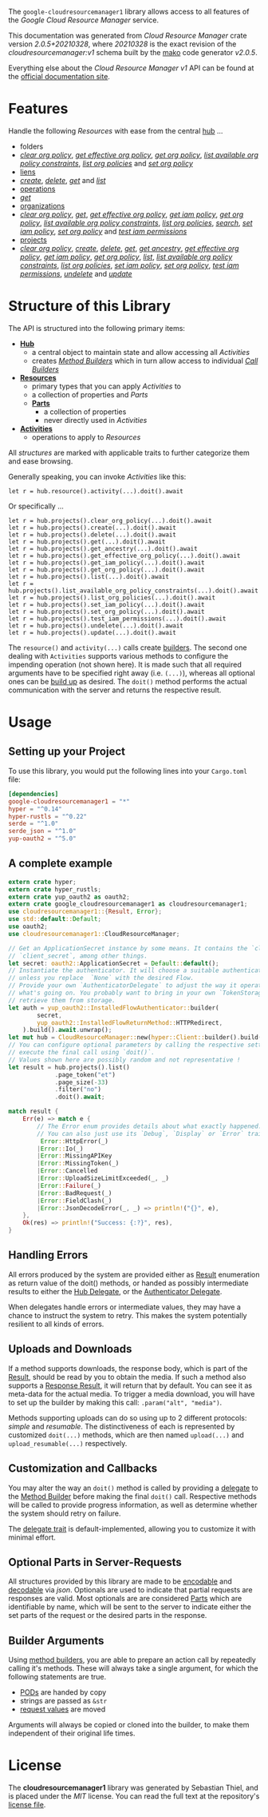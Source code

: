 <!---
DO NOT EDIT !
This file was generated automatically from 'src/mako/api/README.md.mako'
DO NOT EDIT !
-->
The `google-cloudresourcemanager1` library allows access to all features of the *Google Cloud Resource Manager* service.

This documentation was generated from *Cloud Resource Manager* crate version *2.0.5+20210328*, where *20210328* is the exact revision of the *cloudresourcemanager:v1* schema built by the [mako](http://www.makotemplates.org/) code generator *v2.0.5*.

Everything else about the *Cloud Resource Manager* *v1* API can be found at the
[official documentation site](https://cloud.google.com/resource-manager).
# Features

Handle the following *Resources* with ease from the central [hub](https://docs.rs/google-cloudresourcemanager1/2.0.5+20210328/google_cloudresourcemanager1/CloudResourceManager) ... 

* folders
 * [*clear org policy*](https://docs.rs/google-cloudresourcemanager1/2.0.5+20210328/google_cloudresourcemanager1/api::FolderClearOrgPolicyCall), [*get effective org policy*](https://docs.rs/google-cloudresourcemanager1/2.0.5+20210328/google_cloudresourcemanager1/api::FolderGetEffectiveOrgPolicyCall), [*get org policy*](https://docs.rs/google-cloudresourcemanager1/2.0.5+20210328/google_cloudresourcemanager1/api::FolderGetOrgPolicyCall), [*list available org policy constraints*](https://docs.rs/google-cloudresourcemanager1/2.0.5+20210328/google_cloudresourcemanager1/api::FolderListAvailableOrgPolicyConstraintCall), [*list org policies*](https://docs.rs/google-cloudresourcemanager1/2.0.5+20210328/google_cloudresourcemanager1/api::FolderListOrgPolicyCall) and [*set org policy*](https://docs.rs/google-cloudresourcemanager1/2.0.5+20210328/google_cloudresourcemanager1/api::FolderSetOrgPolicyCall)
* [liens](https://docs.rs/google-cloudresourcemanager1/2.0.5+20210328/google_cloudresourcemanager1/api::Lien)
 * [*create*](https://docs.rs/google-cloudresourcemanager1/2.0.5+20210328/google_cloudresourcemanager1/api::LienCreateCall), [*delete*](https://docs.rs/google-cloudresourcemanager1/2.0.5+20210328/google_cloudresourcemanager1/api::LienDeleteCall), [*get*](https://docs.rs/google-cloudresourcemanager1/2.0.5+20210328/google_cloudresourcemanager1/api::LienGetCall) and [*list*](https://docs.rs/google-cloudresourcemanager1/2.0.5+20210328/google_cloudresourcemanager1/api::LienListCall)
* [operations](https://docs.rs/google-cloudresourcemanager1/2.0.5+20210328/google_cloudresourcemanager1/api::Operation)
 * [*get*](https://docs.rs/google-cloudresourcemanager1/2.0.5+20210328/google_cloudresourcemanager1/api::OperationGetCall)
* [organizations](https://docs.rs/google-cloudresourcemanager1/2.0.5+20210328/google_cloudresourcemanager1/api::Organization)
 * [*clear org policy*](https://docs.rs/google-cloudresourcemanager1/2.0.5+20210328/google_cloudresourcemanager1/api::OrganizationClearOrgPolicyCall), [*get*](https://docs.rs/google-cloudresourcemanager1/2.0.5+20210328/google_cloudresourcemanager1/api::OrganizationGetCall), [*get effective org policy*](https://docs.rs/google-cloudresourcemanager1/2.0.5+20210328/google_cloudresourcemanager1/api::OrganizationGetEffectiveOrgPolicyCall), [*get iam policy*](https://docs.rs/google-cloudresourcemanager1/2.0.5+20210328/google_cloudresourcemanager1/api::OrganizationGetIamPolicyCall), [*get org policy*](https://docs.rs/google-cloudresourcemanager1/2.0.5+20210328/google_cloudresourcemanager1/api::OrganizationGetOrgPolicyCall), [*list available org policy constraints*](https://docs.rs/google-cloudresourcemanager1/2.0.5+20210328/google_cloudresourcemanager1/api::OrganizationListAvailableOrgPolicyConstraintCall), [*list org policies*](https://docs.rs/google-cloudresourcemanager1/2.0.5+20210328/google_cloudresourcemanager1/api::OrganizationListOrgPolicyCall), [*search*](https://docs.rs/google-cloudresourcemanager1/2.0.5+20210328/google_cloudresourcemanager1/api::OrganizationSearchCall), [*set iam policy*](https://docs.rs/google-cloudresourcemanager1/2.0.5+20210328/google_cloudresourcemanager1/api::OrganizationSetIamPolicyCall), [*set org policy*](https://docs.rs/google-cloudresourcemanager1/2.0.5+20210328/google_cloudresourcemanager1/api::OrganizationSetOrgPolicyCall) and [*test iam permissions*](https://docs.rs/google-cloudresourcemanager1/2.0.5+20210328/google_cloudresourcemanager1/api::OrganizationTestIamPermissionCall)
* [projects](https://docs.rs/google-cloudresourcemanager1/2.0.5+20210328/google_cloudresourcemanager1/api::Project)
 * [*clear org policy*](https://docs.rs/google-cloudresourcemanager1/2.0.5+20210328/google_cloudresourcemanager1/api::ProjectClearOrgPolicyCall), [*create*](https://docs.rs/google-cloudresourcemanager1/2.0.5+20210328/google_cloudresourcemanager1/api::ProjectCreateCall), [*delete*](https://docs.rs/google-cloudresourcemanager1/2.0.5+20210328/google_cloudresourcemanager1/api::ProjectDeleteCall), [*get*](https://docs.rs/google-cloudresourcemanager1/2.0.5+20210328/google_cloudresourcemanager1/api::ProjectGetCall), [*get ancestry*](https://docs.rs/google-cloudresourcemanager1/2.0.5+20210328/google_cloudresourcemanager1/api::ProjectGetAncestryCall), [*get effective org policy*](https://docs.rs/google-cloudresourcemanager1/2.0.5+20210328/google_cloudresourcemanager1/api::ProjectGetEffectiveOrgPolicyCall), [*get iam policy*](https://docs.rs/google-cloudresourcemanager1/2.0.5+20210328/google_cloudresourcemanager1/api::ProjectGetIamPolicyCall), [*get org policy*](https://docs.rs/google-cloudresourcemanager1/2.0.5+20210328/google_cloudresourcemanager1/api::ProjectGetOrgPolicyCall), [*list*](https://docs.rs/google-cloudresourcemanager1/2.0.5+20210328/google_cloudresourcemanager1/api::ProjectListCall), [*list available org policy constraints*](https://docs.rs/google-cloudresourcemanager1/2.0.5+20210328/google_cloudresourcemanager1/api::ProjectListAvailableOrgPolicyConstraintCall), [*list org policies*](https://docs.rs/google-cloudresourcemanager1/2.0.5+20210328/google_cloudresourcemanager1/api::ProjectListOrgPolicyCall), [*set iam policy*](https://docs.rs/google-cloudresourcemanager1/2.0.5+20210328/google_cloudresourcemanager1/api::ProjectSetIamPolicyCall), [*set org policy*](https://docs.rs/google-cloudresourcemanager1/2.0.5+20210328/google_cloudresourcemanager1/api::ProjectSetOrgPolicyCall), [*test iam permissions*](https://docs.rs/google-cloudresourcemanager1/2.0.5+20210328/google_cloudresourcemanager1/api::ProjectTestIamPermissionCall), [*undelete*](https://docs.rs/google-cloudresourcemanager1/2.0.5+20210328/google_cloudresourcemanager1/api::ProjectUndeleteCall) and [*update*](https://docs.rs/google-cloudresourcemanager1/2.0.5+20210328/google_cloudresourcemanager1/api::ProjectUpdateCall)




# Structure of this Library

The API is structured into the following primary items:

* **[Hub](https://docs.rs/google-cloudresourcemanager1/2.0.5+20210328/google_cloudresourcemanager1/CloudResourceManager)**
    * a central object to maintain state and allow accessing all *Activities*
    * creates [*Method Builders*](https://docs.rs/google-cloudresourcemanager1/2.0.5+20210328/google_cloudresourcemanager1/client::MethodsBuilder) which in turn
      allow access to individual [*Call Builders*](https://docs.rs/google-cloudresourcemanager1/2.0.5+20210328/google_cloudresourcemanager1/client::CallBuilder)
* **[Resources](https://docs.rs/google-cloudresourcemanager1/2.0.5+20210328/google_cloudresourcemanager1/client::Resource)**
    * primary types that you can apply *Activities* to
    * a collection of properties and *Parts*
    * **[Parts](https://docs.rs/google-cloudresourcemanager1/2.0.5+20210328/google_cloudresourcemanager1/client::Part)**
        * a collection of properties
        * never directly used in *Activities*
* **[Activities](https://docs.rs/google-cloudresourcemanager1/2.0.5+20210328/google_cloudresourcemanager1/client::CallBuilder)**
    * operations to apply to *Resources*

All *structures* are marked with applicable traits to further categorize them and ease browsing.

Generally speaking, you can invoke *Activities* like this:

```Rust,ignore
let r = hub.resource().activity(...).doit().await
```

Or specifically ...

```ignore
let r = hub.projects().clear_org_policy(...).doit().await
let r = hub.projects().create(...).doit().await
let r = hub.projects().delete(...).doit().await
let r = hub.projects().get(...).doit().await
let r = hub.projects().get_ancestry(...).doit().await
let r = hub.projects().get_effective_org_policy(...).doit().await
let r = hub.projects().get_iam_policy(...).doit().await
let r = hub.projects().get_org_policy(...).doit().await
let r = hub.projects().list(...).doit().await
let r = hub.projects().list_available_org_policy_constraints(...).doit().await
let r = hub.projects().list_org_policies(...).doit().await
let r = hub.projects().set_iam_policy(...).doit().await
let r = hub.projects().set_org_policy(...).doit().await
let r = hub.projects().test_iam_permissions(...).doit().await
let r = hub.projects().undelete(...).doit().await
let r = hub.projects().update(...).doit().await
```

The `resource()` and `activity(...)` calls create [builders][builder-pattern]. The second one dealing with `Activities` 
supports various methods to configure the impending operation (not shown here). It is made such that all required arguments have to be 
specified right away (i.e. `(...)`), whereas all optional ones can be [build up][builder-pattern] as desired.
The `doit()` method performs the actual communication with the server and returns the respective result.

# Usage

## Setting up your Project

To use this library, you would put the following lines into your `Cargo.toml` file:

```toml
[dependencies]
google-cloudresourcemanager1 = "*"
hyper = "^0.14"
hyper-rustls = "^0.22"
serde = "^1.0"
serde_json = "^1.0"
yup-oauth2 = "^5.0"
```

## A complete example

```Rust
extern crate hyper;
extern crate hyper_rustls;
extern crate yup_oauth2 as oauth2;
extern crate google_cloudresourcemanager1 as cloudresourcemanager1;
use cloudresourcemanager1::{Result, Error};
use std::default::Default;
use oauth2;
use cloudresourcemanager1::CloudResourceManager;

// Get an ApplicationSecret instance by some means. It contains the `client_id` and 
// `client_secret`, among other things.
let secret: oauth2::ApplicationSecret = Default::default();
// Instantiate the authenticator. It will choose a suitable authentication flow for you, 
// unless you replace  `None` with the desired Flow.
// Provide your own `AuthenticatorDelegate` to adjust the way it operates and get feedback about 
// what's going on. You probably want to bring in your own `TokenStorage` to persist tokens and
// retrieve them from storage.
let auth = yup_oauth2::InstalledFlowAuthenticator::builder(
        secret,
        yup_oauth2::InstalledFlowReturnMethod::HTTPRedirect,
    ).build().await.unwrap();
let mut hub = CloudResourceManager::new(hyper::Client::builder().build(hyper_rustls::HttpsConnector::with_native_roots()), auth);
// You can configure optional parameters by calling the respective setters at will, and
// execute the final call using `doit()`.
// Values shown here are possibly random and not representative !
let result = hub.projects().list()
             .page_token("et")
             .page_size(-33)
             .filter("no")
             .doit().await;

match result {
    Err(e) => match e {
        // The Error enum provides details about what exactly happened.
        // You can also just use its `Debug`, `Display` or `Error` traits
         Error::HttpError(_)
        |Error::Io(_)
        |Error::MissingAPIKey
        |Error::MissingToken(_)
        |Error::Cancelled
        |Error::UploadSizeLimitExceeded(_, _)
        |Error::Failure(_)
        |Error::BadRequest(_)
        |Error::FieldClash(_)
        |Error::JsonDecodeError(_, _) => println!("{}", e),
    },
    Ok(res) => println!("Success: {:?}", res),
}

```
## Handling Errors

All errors produced by the system are provided either as [Result](https://docs.rs/google-cloudresourcemanager1/2.0.5+20210328/google_cloudresourcemanager1/client::Result) enumeration as return value of
the doit() methods, or handed as possibly intermediate results to either the 
[Hub Delegate](https://docs.rs/google-cloudresourcemanager1/2.0.5+20210328/google_cloudresourcemanager1/client::Delegate), or the [Authenticator Delegate](https://docs.rs/yup-oauth2/*/yup_oauth2/trait.AuthenticatorDelegate.html).

When delegates handle errors or intermediate values, they may have a chance to instruct the system to retry. This 
makes the system potentially resilient to all kinds of errors.

## Uploads and Downloads
If a method supports downloads, the response body, which is part of the [Result](https://docs.rs/google-cloudresourcemanager1/2.0.5+20210328/google_cloudresourcemanager1/client::Result), should be
read by you to obtain the media.
If such a method also supports a [Response Result](https://docs.rs/google-cloudresourcemanager1/2.0.5+20210328/google_cloudresourcemanager1/client::ResponseResult), it will return that by default.
You can see it as meta-data for the actual media. To trigger a media download, you will have to set up the builder by making
this call: `.param("alt", "media")`.

Methods supporting uploads can do so using up to 2 different protocols: 
*simple* and *resumable*. The distinctiveness of each is represented by customized 
`doit(...)` methods, which are then named `upload(...)` and `upload_resumable(...)` respectively.

## Customization and Callbacks

You may alter the way an `doit()` method is called by providing a [delegate](https://docs.rs/google-cloudresourcemanager1/2.0.5+20210328/google_cloudresourcemanager1/client::Delegate) to the 
[Method Builder](https://docs.rs/google-cloudresourcemanager1/2.0.5+20210328/google_cloudresourcemanager1/client::CallBuilder) before making the final `doit()` call. 
Respective methods will be called to provide progress information, as well as determine whether the system should 
retry on failure.

The [delegate trait](https://docs.rs/google-cloudresourcemanager1/2.0.5+20210328/google_cloudresourcemanager1/client::Delegate) is default-implemented, allowing you to customize it with minimal effort.

## Optional Parts in Server-Requests

All structures provided by this library are made to be [encodable](https://docs.rs/google-cloudresourcemanager1/2.0.5+20210328/google_cloudresourcemanager1/client::RequestValue) and 
[decodable](https://docs.rs/google-cloudresourcemanager1/2.0.5+20210328/google_cloudresourcemanager1/client::ResponseResult) via *json*. Optionals are used to indicate that partial requests are responses 
are valid.
Most optionals are are considered [Parts](https://docs.rs/google-cloudresourcemanager1/2.0.5+20210328/google_cloudresourcemanager1/client::Part) which are identifiable by name, which will be sent to 
the server to indicate either the set parts of the request or the desired parts in the response.

## Builder Arguments

Using [method builders](https://docs.rs/google-cloudresourcemanager1/2.0.5+20210328/google_cloudresourcemanager1/client::CallBuilder), you are able to prepare an action call by repeatedly calling it's methods.
These will always take a single argument, for which the following statements are true.

* [PODs][wiki-pod] are handed by copy
* strings are passed as `&str`
* [request values](https://docs.rs/google-cloudresourcemanager1/2.0.5+20210328/google_cloudresourcemanager1/client::RequestValue) are moved

Arguments will always be copied or cloned into the builder, to make them independent of their original life times.

[wiki-pod]: http://en.wikipedia.org/wiki/Plain_old_data_structure
[builder-pattern]: http://en.wikipedia.org/wiki/Builder_pattern
[google-go-api]: https://github.com/google/google-api-go-client

# License
The **cloudresourcemanager1** library was generated by Sebastian Thiel, and is placed 
under the *MIT* license.
You can read the full text at the repository's [license file][repo-license].

[repo-license]: https://github.com/Byron/google-apis-rsblob/main/LICENSE.md
